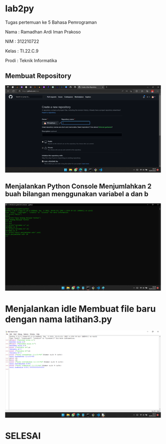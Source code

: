 # lab2py

Tugas pertemuan ke 5 Bahasa Pemrograman

Nama : Ramadhan Ardi Iman Prakoso

NIM : 312210722

Kelas : TI.22.C.9

Prodi : Teknik Informatika

## Membuat Repository

![Gambar 1](img/1.png)

## Menjalankan Python Console Menjumlahkan 2 buah bilangan menggunakan variabel a dan b

![Gambar 2](img/2.png)

# Menjalankan idle Membuat file baru dengan nama latihan3.py

![Gambar 3](img/3.png)

# SELESAI